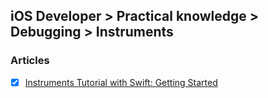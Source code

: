## iOS Developer > Practical knowledge > Debugging > Instruments

### Articles
- [X] [Instruments Tutorial with Swift: Getting Started](https://www.raywenderlich.com/166125/instruments-tutorial-swift-getting-started)


